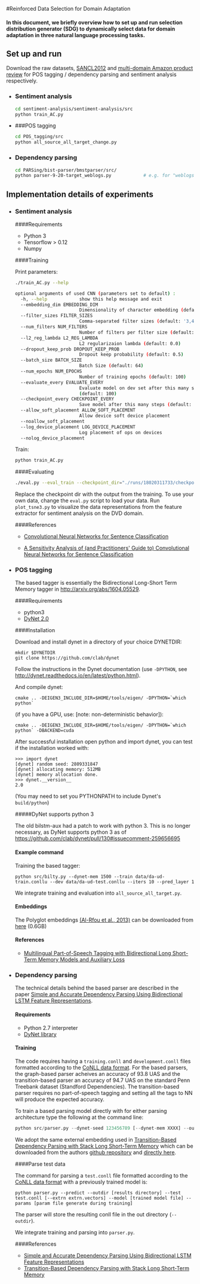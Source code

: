 #Reinforced Data Selection for Domain Adaptation

#### In this document, we briefly overview how to set up and run selection distribution generator (SDG) to dynamically select data for domain adaptation in three natural language processing tasks.

## Set up and run

Download the raw datasets, [SANCL2012](https://sites.google.com/site/sancl2012/home/shared-task) and [multi-domain Amazon product review](https://www.cs.jhu.edu/~mdredze/datasets/sentiment/) for POS tagging / dependency parsing and sentiment analysis respectively.

- ### Sentiment analysis

  ```bash
  cd sentiment-analysis/sentiment-analysis/src
  python train_AC.py
  ```

- ###POS tagging

  ```bash
  cd POS_tagging/src   
  python all_source_all_target_change.py
  ```

- ### Dependency parsing

  ```bash
  cd PARSing/bist-parser/bmstparser/src/
  python parser-9-20-target_weblogs.py            # e.g. for "weblogs" as target domain    
  ```



## Implementation details of experiments

- ### Sentiment analysis

  ####Requirements

  - Python 3
  - Tensorflow > 0.12
  - Numpy

  ####Training

  Print parameters:

  ```bash
  ./train_AC.py --help
  ```

  ```bash
  optional arguments of used CNN (parameters set to default) :
    -h, --help            show this help message and exit
    --embedding_dim EMBEDDING_DIM
                          Dimensionality of character embedding (default: 128)
    --filter_sizes FILTER_SIZES
                          Comma-separated filter sizes (default: '3,4,5')
    --num_filters NUM_FILTERS
                          Number of filters per filter size (default: 128)
    --l2_reg_lambda L2_REG_LAMBDA
                          L2 regularizaion lambda (default: 0.0)
    --dropout_keep_prob DROPOUT_KEEP_PROB
                          Dropout keep probability (default: 0.5)
    --batch_size BATCH_SIZE
                          Batch Size (default: 64)
    --num_epochs NUM_EPOCHS
                          Number of training epochs (default: 100)
    --evaluate_every EVALUATE_EVERY
                          Evaluate model on dev set after this many steps
                          (default: 100)
    --checkpoint_every CHECKPOINT_EVERY
                          Save model after this many steps (default: 100)
    --allow_soft_placement ALLOW_SOFT_PLACEMENT
                          Allow device soft device placement
    --noallow_soft_placement
    --log_device_placement LOG_DEVICE_PLACEMENT
                          Log placement of ops on devices
    --nolog_device_placement
  
  ```

  Train:

  ```bash
  python train_AC.py
  ```

  ####Evaluating

  ```bash
  ./eval.py --eval_train --checkpoint_dir="./runs/18020311733/checkpoints/"
  ```

  Replace the checkpoint dir with the output from the training. To use your own data, change the `eval.py` script to load your data. Run `plot_tsne3.py` to visualize the data representations from the feature extractor for sentiment analysis on the DVD domain.

  ####References

  - [Convolutional Neural Networks for Sentence Classification](http://arxiv.org/abs/1408.5882)

  - [A Sensitivity Analysis of (and Practitioners' Guide to) Convolutional Neural Networks for Sentence Classification](http://arxiv.org/abs/1510.03820)


- ### POS tagging

  The based tagger is essentially the Bidirectional Long-Short Term Memory tagger in http://arxiv.org/abs/1604.05529.

  ####Requirements

  - python3 
  - [DyNet 2.0](https://github.com/clab/dynet)

  ####Installation

  Download and install dynet in a directory of your choice DYNETDIR: 

  ```
  mkdir $DYNETDIR
  git clone https://github.com/clab/dynet
  ```

  Follow the instructions in the Dynet documentation (use `-DPYTHON`,
  see http://dynet.readthedocs.io/en/latest/python.html). 

  And compile dynet:

  ```
  cmake .. -DEIGEN3_INCLUDE_DIR=$HOME/tools/eigen/ -DPYTHON=`which python`
  ```

  (if you have a GPU, use: [note: non-deterministic behavior]):

  ```
  cmake .. -DEIGEN3_INCLUDE_DIR=$HOME/tools/eigen/ -DPYTHON=`which python` -DBACKEND=cuda
  ```

  After successful installation open python and import dynet, you can
  test if the installation worked with:

  ```
  >>> import dynet
  [dynet] random seed: 2809331847
  [dynet] allocating memory: 512MB
  [dynet] memory allocation done.
  >>> dynet.__version__
  2.0
  ```

  (You may need to set you PYTHONPATH to include Dynet's `build/python`)

  #####DyNet supports python 3

  The old bilstm-aux had a patch to work with python 3. This
  is no longer necessary, as DyNet supports python 3 as of
  https://github.com/clab/dynet/pull/130#issuecomment-259656695

  #### Example command

  Training the based tagger:

  ```
  python src/bilty.py --dynet-mem 1500 --train data/da-ud-train.conllu --dev data/da-ud-test.conllu --iters 10 --pred_layer 1
  ```

  We integrate training and evaluation into `all_source_all_target.py`.

  #### Embeddings

  The Polyglot embeddings [(Al-Rfou et al.,
  2013)](https://sites.google.com/site/rmyeid/projects/polyglot) can be
  downloaded from [here](http://www.let.rug.nl/bplank/bilty/embeds.tar.gz) (0.6GB)

  #### References

  - [Multilingual Part-of-Speech Tagging with Bidirectional Long Short-Term Memory Models and Auxiliary Loss](https://arxiv.org/abs/1604.05529)





- ### Dependency parsing

  The technical details behind the based parser are described in the paper [Simple and Accurate Dependency Parsing Using Bidirectional LSTM Feature Representations](https://www.transacl.org/ojs/index.php/tacl/article/viewFile/885/198). 

  #### Requirements

  - Python 2.7 interpreter
  - [DyNet library](https://github.com/clab/dynet/tree/master/python) 

  #### Training

  The code requires having a `training.conll` and `development.conll` files formatted according to the [CoNLL data format](http://ilk.uvt.nl/conll/#dataformat). For the based parsers, the graph-based parser acheives an accuracy of 93.8 UAS and the transition-based parser an accuracy of 94.7 UAS on the standard Penn Treebank dataset (Standford Dependencies). The transition-based parser requires no part-of-speech tagging and setting all the tags to NN will produce the expected accuracy.

  To train a based parsing model directly with for either parsing architecture type the following at the command line:

  ```python
  python src/parser.py --dynet-seed 123456789 [--dynet-mem XXXX] --outdir [results directory] --train training.conll --dev development.conll --epochs 30 --lstmdims 125 --lstmlayers 2 [--extrn extrn.vectors] --bibi-lstm
  ```

  We adopt the same external embedding used in [Transition-Based Dependency Parsing with Stack Long Short-Term Memory](http://arxiv.org/abs/1505.08075) which can be downloaded from the authors [github repository](https://github.com/clab/lstm-parser/) and [directly here](https://drive.google.com/file/d/0B8nESzOdPhLsdWF2S1Ayb1RkTXc/view?usp=sharing).

  ####Parse test data

  The command for parsing a `test.conll` file formatted according to the [CoNLL data format](http://ilk.uvt.nl/conll/#dataformat) with a previously trained model is:
  ```
  python parser.py --predict --outdir [results directory] --test test.conll [--extrn extrn.vectors] --model [trained model file] --params [param file generate during training]
  ```

  The parser will store the resulting conll file in the out directory (`--outdir`).

  We integrate training and parsing into `parser.py`.



  ####References

  - [Simple and Accurate Dependency Parsing Using Bidirectional LSTM Feature Representations](https://www.transacl.org/ojs/index.php/tacl/article/viewFile/885/198)
  - [Transition-Based Dependency Parsing with Stack Long Short-Term Memory](http://arxiv.org/abs/1505.08075) 

### 

 



